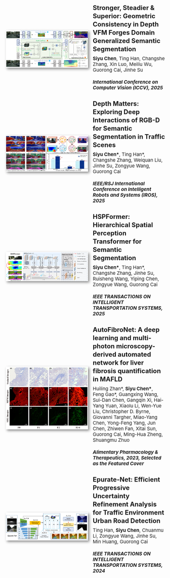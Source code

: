 <div style="display: flex; align-items: center;">
  <img src="./static/assets/img/ICCV2025.png" alt="image" width="260px" style="box-shadow: 4px 4px 8px #888; margin-right:15px;">
  <div>
    <h4 style="font-size:20px; line-height:1.3; margin:8px 0;">
      Stronger, Steadier & Superior: Geometric Consistency in Depth VFM Forges Domain Generalized Semantic Segmentation
    </h4>
    <p style="font-size:15px; line-height:1.2; margin:8px 0;">
      <strong>Siyu Chen</strong>, Ting Han, Changshe Zhang, Xin Luo, Meiliu Wu, Guorong Cai, Jinhe Su
    </p>
    <p style="font-size:15px; line-height:1.2; margin:20px 0;">
      <em><strong>International Conference on Computer Vision (ICCV), 2025</strong></em>
    </p>
  </div>
</div>



<div style="display: flex; align-items: center;">
  <img src="./static/assets/img/IROS2025.png" alt="image" width="260px" style="box-shadow: 4px 4px 8px #888; margin-right:15px;">
  <div>
    <h4 style="font-size:20px; line-height:1.3; margin:8px 0;">
      Depth Matters: Exploring Deep Interactions of RGB-D for Semantic Segmentation in Traffic Scenes
    </h4>
    <p style="font-size:15px; line-height:1.2; margin:8px 0;">
      <strong>Siyu Chen*</strong>, Ting Han*, Changshe Zhang, Weiquan Liu, Jinhe Su, Zongyue Wang, Guorong Cai
    </p>
    <p style="font-size:15px; line-height:1.2; margin:20px 0;">
      <em><strong>IEEE/RSJ International Conference on Intelligent Robots and Systems (IROS), 2025</strong></em>
    </p>
  </div>
</div>

<div style="display: flex; align-items: center;">
  <img src="./static/assets/img/TITS2025.png" alt="image" width="260px" style="box-shadow: 4px 4px 8px #888; margin-right:15px;">
  <div>
    <h4 style="font-size:20px; line-height:1.3; margin:8px 0;">
      HSPFormer: Hierarchical Spatial Perception Transformer for Semantic Segmentation
    </h4>
    <p style="font-size:15px; line-height:1.2; margin:8px 0;">
      <strong>Siyu Chen*</strong>, Ting Han*, Changshe Zhang, Jinhe Su, Ruisheng Wang, Yiping Chen, Zongyue Wang, Guorong Cai
    </p>
    <p style="font-size:15px; line-height:1.2; margin:20px 0;">
      <em><strong>IEEE TRANSACTIONS ON INTELLIGENT TRANSPORTATION SYSTEMS, 2025</strong></em>
    </p>
  </div>
</div>



<div style="display: flex; align-items: center;">
  <img src="./static/assets/img/APT2023.png" alt="image" width="260px" style="box-shadow: 4px 4px 8px #888; margin-right:15px;">
  <div>
    <h4 style="font-size:20px; line-height:1.3; margin:8px 0;">
      AutoFibroNet: A deep learning and multi-photon microscopy-derived automated network for liver fibrosis quantification in MAFLD
    </h4>
    <p style="font-size:15px; line-height:1.2; margin:8px 0;">
      Huiling Zhan*, <strong>Siyu Chen*</strong>, Feng Gao*, Guangxing Wang, Sui-Dan Chen, Gangqin Xi, Hai-Yang Yuan, Xiaolu Li, Wen-Yue Liu, Christopher D. Byrne, Giovanni Targher, Miao-Yang Chen, Yong-Feng Yang, Jun Chen, Zhiwen Fan, Xitai Sun, Guorong Cai, Ming-Hua Zheng, Shuangmu Zhuo
    </p>
    <p style="font-size:15px; line-height:1.2; margin:20px 0;">
      <em><strong>Alimentary Pharmacology & Therapeutics, 2023, Selected as the Featured Cover</strong></em>
    </p>
  </div>
</div>

<div style="display: flex; align-items: center;">
  <img src="./static/assets/img/TITS2024.png" alt="image" width="260px" style="box-shadow: 4px 4px 8px #888; margin-right:15px;">
  <div>
    <h4 style="font-size:20px; line-height:1.3; margin:8px 0;">
      Epurate-Net: Efficient Progressive Uncertainty Refinement Analysis for Traffic Environment Urban Road Detection
    </h4>
    <p style="font-size:15px; line-height:1.2; margin:8px 0;">
      Ting Han, <strong>Siyu Chen</strong>, Chuanmu Li, Zongyue Wang, Jinhe Su,  Min Huang, Guorong Cai
    </p>
    <p style="font-size:15px; line-height:1.2; margin:20px 0;">
      <em><strong>IEEE TRANSACTIONS ON INTELLIGENT TRANSPORTATION SYSTEMS, 2024</strong></em>
    </p>
  </div>
</div>





